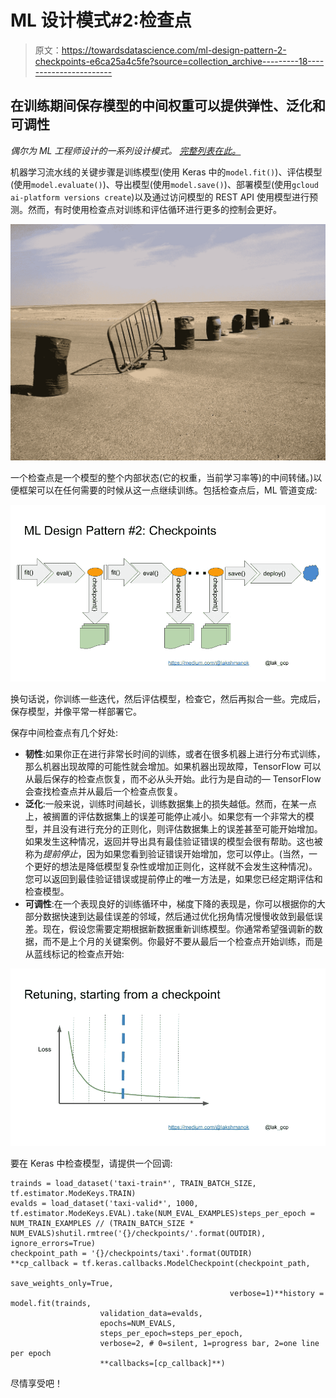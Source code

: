 # ML 设计模式#2:检查点

> 原文：<https://towardsdatascience.com/ml-design-pattern-2-checkpoints-e6ca25a4c5fe?source=collection_archive---------18----------------------->

## 在训练期间保存模型的中间权重可以提供弹性、泛化和可调性

*偶尔为 ML 工程师设计的一系列设计模式。* [*完整列表在此。*](https://medium.com/@lakshmanok/machine-learning-design-patterns-58e6ecb013d7)

机器学习流水线的关键步骤是训练模型(使用 Keras 中的`model.fit()`)、评估模型(使用`model.evaluate()`)、导出模型(使用`model.save()`)、部署模型(使用`gcloud ai-platform versions create`)以及通过访问模型的 REST API 使用模型进行预测。然而，有时使用检查点对训练和评估循环进行更多的控制会更好。

![](img/efc2c022bb38f0ec9e383fbebb08b433.png)

一个检查点是一个模型的整个内部状态(它的权重，当前学习率等)的中间转储。)以便框架可以在任何需要的时候从这一点继续训练。包括检查点后，ML 管道变成:

![](img/5d71666d54730be715aa024d4321a1d4.png)

换句话说，你训练一些迭代，然后评估模型，检查它，然后再拟合一些。完成后，保存模型，并像平常一样部署它。

保存中间检查点有几个好处:

*   **韧性**:如果你正在进行非常长时间的训练，或者在很多机器上进行分布式训练，那么机器出现故障的可能性就会增加。如果机器出现故障，TensorFlow 可以从最后保存的检查点恢复，而不必从头开始。此行为是自动的— TensorFlow 会查找检查点并从最后一个检查点恢复。
*   **泛化**:一般来说，训练时间越长，训练数据集上的损失越低。然而，在某一点上，被搁置的评估数据集上的误差可能停止减小。如果您有一个非常大的模型，并且没有进行充分的正则化，则评估数据集上的误差甚至可能开始增加。如果发生这种情况，返回并导出具有最佳验证错误的模型会很有帮助。这也被称为*提前停止*，因为如果您看到验证错误开始增加，您可以停止。(当然，一个更好的想法是降低模型复杂性或增加正则化，这样就不会发生这种情况)。您可以返回到最佳验证错误或提前停止的唯一方法是，如果您已经定期评估和检查模型。
*   **可调性**:在一个表现良好的训练循环中，梯度下降的表现是，你可以根据你的大部分数据快速到达最佳误差的邻域，然后通过优化拐角情况慢慢收敛到最低误差。现在，假设您需要定期根据新数据重新训练模型。你通常希望强调新的数据，而不是上个月的关键案例。你最好不要从最后一个检查点开始训练，而是从蓝线标记的检查点开始:

![](img/9bc98402ae070ca4c93a05b45b2f144d.png)

要在 Keras 中检查模型，请提供一个回调:

```
trainds = load_dataset('taxi-train*', TRAIN_BATCH_SIZE, tf.estimator.ModeKeys.TRAIN)
evalds = load_dataset('taxi-valid*', 1000, tf.estimator.ModeKeys.EVAL).take(NUM_EVAL_EXAMPLES)steps_per_epoch = NUM_TRAIN_EXAMPLES // (TRAIN_BATCH_SIZE * NUM_EVALS)shutil.rmtree('{}/checkpoints/'.format(OUTDIR), ignore_errors=True)
checkpoint_path = '{}/checkpoints/taxi'.format(OUTDIR)
**cp_callback = tf.keras.callbacks.ModelCheckpoint(checkpoint_path, 
                                                 save_weights_only=True,
                                                 verbose=1)**history = model.fit(trainds, 
                    validation_data=evalds,
                    epochs=NUM_EVALS, 
                    steps_per_epoch=steps_per_epoch,
                    verbose=2, # 0=silent, 1=progress bar, 2=one line per epoch
                    **callbacks=[cp_callback]**)
```

尽情享受吧！